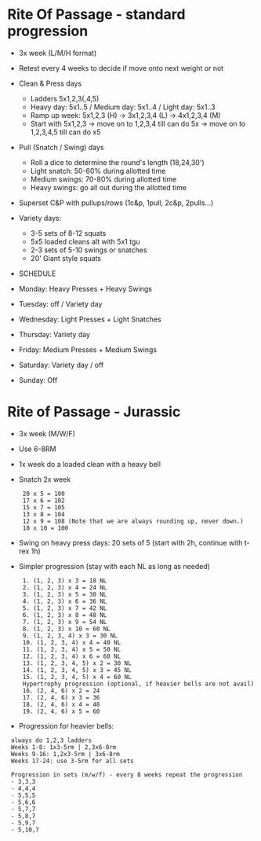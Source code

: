 # Rite Of Passage - standard progression

- 3x week (L/M/H format)
- Retest every 4 weeks to decide if move onto next weight or not

- Clean & Press days
   - Ladders 5x1,2,3(,4,5)
   - Heavy day: 5x1..5 / Medium day: 5x1..4 / Light day: 5x1..3
   - Ramp up week: 5x1,2,3 (H) -> 3x1,2,3,4 (L) -> 4x1,2,3,4 (M)
   - Start with 5x1,2,3 -> move on to 1,2,3,4 till can do 5x -> move on to 1,2,3,4,5 till can do x5

- Pull (Snatch / Swing) days
   - Roll a dice to determine the round's length (18,24,30') 
   - Light snatch: 50-60% during allotted time
   - Medium swings: 70-80% during allotted time
   - Heavy swings: go all out during the allotted time
 
- Superset C&P with pullups/rows (1c&p, 1pull, 2c&p, 2pulls...)

- Variety days:
   - 3-5 sets of 8-12 squats 
   - 5x5 loaded cleans alt with 5x1 tgu
   - 2-3 sets of 5-10 swings or snatches
   - 20' Giant style squats 

- SCHEDULE

- Monday: Heavy Presses + Heavy Swings
- Tuesday:  off / Variety day
- Wednesday: Light Presses + Light Snatches
- Thursday: Variety day
- Friday: Medium Presses + Medium Swings
- Saturday: Variety day / off
- Sunday: Off


# Rite of Passage - Jurassic
- 3x week (M/W/F)
- Use 6-8RM
- 1x week do a loaded clean with a heavy bell
- Snatch 2x week
  ```
   20 x 5 = 100
   17 x 6 = 102
   15 x 7 = 105
   13 x 8 = 104
   12 x 9 = 108 (Note that we are always rounding up, never down.)
   10 x 10 = 100
  ```
- Swing on heavy press days: 20 sets of 5 (start with 2h, continue with t-rex 1h)
- Simpler progression (stay with each NL as long as needed)
  ```
   1. (1, 2, 3) x 3 = 18 NL
   2. (1, 2, 3) x 4 = 24 NL
   3. (1, 2, 3) x 5 = 30 NL
   4. (1, 2, 3) x 6 = 36 NL
   5. (1, 2, 3) x 7 = 42 NL
   6. (1, 2, 3) x 8 = 48 NL
   7. (1, 2, 3) x 9 = 54 NL
   8. (1, 2, 3) x 10 = 60 NL
   9. (1, 2, 3, 4) x 3 = 30 NL
   10. (1, 2, 3, 4) x 4 = 40 NL
   11. (1, 2, 3, 4) x 5 = 50 NL
   12. (1, 2, 3, 4) x 6 = 60 NL
   13. (1, 2, 3, 4, 5) x 2 = 30 NL
   14. (1, 2, 3, 4, 5) x 3 = 45 NL
   15. (1, 2, 3, 4, 5) x 4 = 60 NL
   Hypertrophy progression (optional, if heavier bells are not avail)
   16. (2, 4, 6) x 2 = 24
   17. (2, 4, 6) x 3 = 36
   18. (2, 4, 6) x 4 = 48
   19. (2, 4, 6) x 5 = 60
  ```

- Progression for heavier bells:
```
 always do 1,2,3 ladders
 Weeks 1-8: 1x3-5rm | 2,3x6-8rm
 Weeks 9-16: 1,2x3-5rm | 3x6-8rm
 Weeks 17-24: use 3-5rm for all sets

 Progression in sets (m/w/f) - every 8 weeks repeat the progression
 - 3,3,3
 - 4,4,4
 - 5,5,5
 - 5,6,6
 - 5,7,7
 - 5,8,7
 - 5,9,7
 - 5,10,7
```
